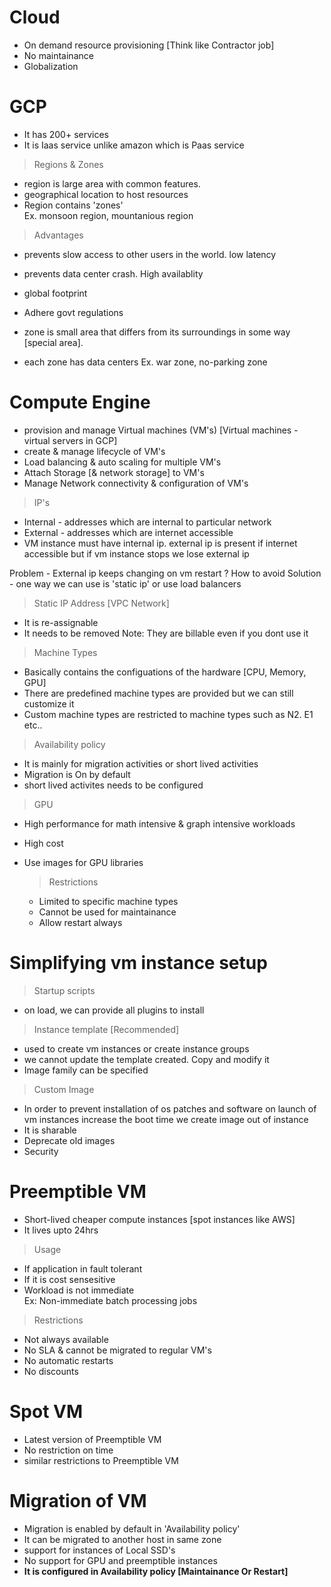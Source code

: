 # Cloud
- On demand resource provisioning [Think like Contractor job]
- No maintainance
- Globalization

# GCP
- It has 200+ services
- It is Iaas service unlike amazon which is Paas service

> Regions & Zones
- region is large area with common features. 
- geographical location to host resources
- Region contains 'zones'
<br> Ex. monsoon region, mountanious region <br>

> Advantages
- prevents slow access to other users in the world. low latency
- prevents data center crash. High availablity
- global footprint
- Adhere govt regulations

- zone is small area that differs from its surroundings in some way [special area]. 
- each zone has data centers
Ex. war zone, no-parking zone

# Compute Engine
- provision and manage Virtual machines (VM's) [Virtual machines - virtual servers in GCP]
- create & manage lifecycle of VM's
- Load balancing & auto scaling for multiple VM's
- Attach Storage [& network storage] to VM's
- Manage Network connectivity & configuration of VM's

> IP's
- Internal - addresses which are internal to particular network
- External - addresses which are internet accessible
- VM instance must have internal ip. external ip is present if internet accessible but if vm instance stops we lose external ip

Problem - External ip keeps changing on vm restart ? How to avoid
Solution - one way we can use is 'static ip' or use load balancers

> Static IP Address [VPC Network]
- It is re-assignable
- It needs to be removed
Note: They are billable even if you dont use it 

> Machine Types
- Basically contains the configuations of the hardware [CPU, Memory, GPU]
- There are predefined machine types are provided but we can still customize it
- Custom machine types are restricted to machine types such as N2. E1 etc..

> Availability policy
- It is mainly for migration activities or short lived activities
- Migration is On by default
- short lived activites needs to be configured 

> GPU
- High performance for math intensive & graph intensive workloads
- High cost
- Use images for GPU libraries

  > Restrictions
  - Limited to specific machine types
  - Cannot be used for maintainance
  - Allow restart always

# Simplifying vm instance setup
> Startup scripts
  - on load, we can provide all plugins to install

> Instance template [Recommended]
  - used to create vm instances or create instance groups
  - we cannot update the template created. Copy and modify it
  - Image family can be specified
  
> Custom Image
  - In order to prevent installation of os patches and software on launch of vm instances increase the boot time
  we create image out of instance
  - It is sharable
  - Deprecate old images
  - Security

# Preemptible VM
- Short-lived cheaper compute instances [spot instances like AWS]
- It lives upto 24hrs

> Usage
- If application in fault tolerant
- If it is cost sensesitive
- Workload is not immediate
<br>Ex: Non-immediate batch processing jobs

> Restrictions
- Not always available
- No SLA & cannot be migrated to regular VM's
- No automatic restarts
- No discounts

# Spot VM
- Latest version of Preemptible VM
- No restriction on time
- similar restrictions to Preemptible VM

# Migration of VM
- Migration is enabled by default in 'Availability policy'
- It can be migrated to another host in same zone
- support for instances of Local SSD's
- No support for GPU and preemptible instances
- **It is configured in Availability policy [Maintainance Or Restart]**
